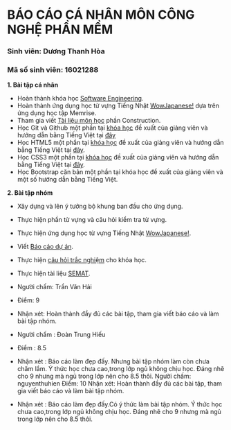 # BÁO CÁO CÁ NHÂN MÔN CÔNG NGHỆ PHẦN MỀM

### Sinh viên: Dương Thanh Hòa

### Mã số sinh viên: 16021288

**1. Bài tập cá nhân**
  + Hoàn thành khóa học [Software Engineering](https://courses.edx.org/courses/course-v1:UBCx+SoftEng1x+1T2018/course/).
  + Hoàn thành ứng dụng học từ vựng Tiếng Nhật [WowJapanese!](https://github.com/hoadt98/INT2208-2-2018/tree/master/DuongThanhHoa/Assignment%20Week%206) dựa trên ứng dụng học tập Memrise.
  + Tham gia viết [Tài liệu môn học](https://docs.google.com/document/d/1ZeJqF8DQVnt7jvckVnPp14eiHb8rsEVXdNw6jHuWMec/edit#heading=h.nzv2vaiffe4k) phần Construction.
  + Học Git và Github một phần tại [khóa học](https://classroom.udacity.com/courses/ud775) đề xuất của giảng viên và hướng dẫn bằng Tiếng Việt tại [đây](https://thachpham.com/tools/git-gioi-thieu-serie-git-co-ban.html) 
  + Học HTML5 một phần tại [khóa học](https://www.coursera.org/learn/html) đề xuất của giảng viên  và hướng dẫn bằng Tiếng Việt tại [đây](https://thachpham.com/series/html-co-ban). 
  + Học CSS3 một phần tại [khóa học](https://www.coursera.org/learn/introcss) đề xuất của giảng viên và hướng dẫn bằng Tiếng Việt tại [đây](https://thachpham.com/series/css-co-ban). 
  + Học Bootstrap căn bản một phần tại khóa học đề xuất của giảng viên và một số hướng dẫn bằng Tiếng Việt. 
  
**2. Bài tập nhóm**
  + Xây dựng và lên ý tưởng bộ khung ban đầu cho ứng dụng.
  + Thực hiện phần từ vựng và câu hỏi kiểm tra từ vựng.
  + Thực hiện ứng dụng học từ vựng Tiếng Nhật [WowJapanese!](https://github.com/truonganhhoang/INT2208-2-2018/tree/master/nhom-TrainingWeb).
  + Viết [Báo cáo dự án](https://drive.google.com/open?id=1GiTUaHDLzsQgJ__a02d9EzcgsQ7GNkjnNpHfBEne2wY).
  + Thực hiện [câu hỏi trắc nghiệm](https://docs.google.com/spreadsheets/d/1nYhXQ4Zyw5RZxdw37dMWKhO-TpJ7bJgl2-mVbd6kjq4/edit#gid=53497746) cho khóa học.
  + Thực hiện tài liệu [SEMAT](https://docs.google.com/spreadsheets/d/1morO_O0RKPnylfjxXBhJIBUIFtKugEdRLqVGfWTFDdg/edit?usp=drive_web).

+ Người chấm: Trần Văn Hải
+ Điểm: 9
+ Nhận xét: Hoàn thành đầy đủ các bài tập, tham gia viết báo cáo và làm bài tập nhóm.

+ Người chấm : Đoàn Trung Hiếu
+ Điểm : 8.5

+ Nhận xét : Báo cáo làm đẹp đấy. Nhưng bài tập nhóm làm còn chưa chăm lắm. Ý thức học chưa cao,trong lớp ngủ không chịu học. Đáng nhẽ cho 9 nhưng mà ngủ trong lớp nên cho 8.5 thôi.
Người chấm: nguyenthuhien
Điểm: 10
Nhận xét: Hoàn thành đầy đủ các bài tập, tham gia viết báo cáo và làm bài tập nhóm.

+ Nhận xét : Báo cáo làm đẹp đấy.Có ý thức làm bài tập nhóm. Ý thức học chưa cao,trong lớp ngủ không chịu học. Đáng nhẽ cho 9 nhưng mà ngủ trong lớp nên cho 8.5 thôi.

